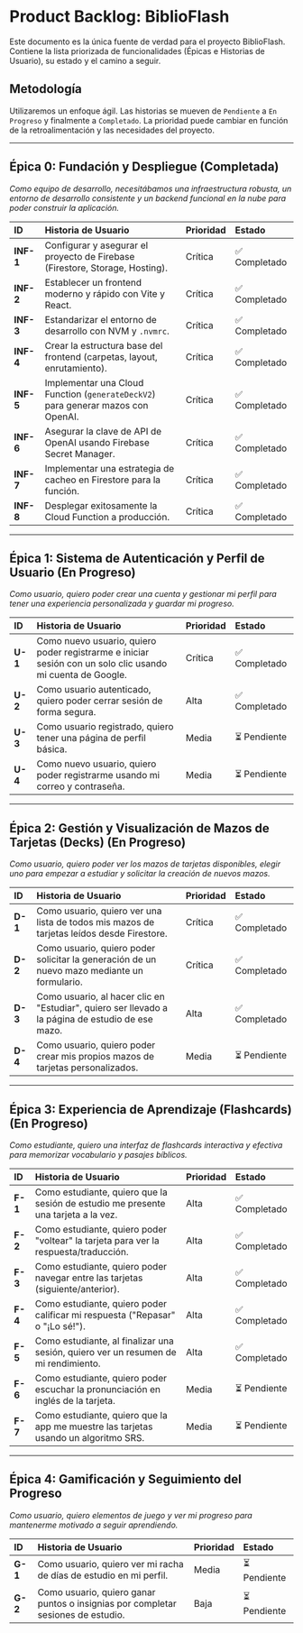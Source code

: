 # Product Backlog: BiblioFlash

Este documento es la única fuente de verdad para el proyecto BiblioFlash. Contiene la lista priorizada de funcionalidades (Épicas e Historias de Usuario), su estado y el camino a seguir.

## Metodología

Utilizaremos un enfoque ágil. Las historias se mueven de `Pendiente` a `En Progreso` y finalmente a `Completado`. La prioridad puede cambiar en función de la retroalimentación y las necesidades del proyecto.

---

## Épica 0: Fundación y Despliegue (Completada)

*Como equipo de desarrollo, necesitábamos una infraestructura robusta, un entorno de desarrollo consistente y un backend funcional en la nube para poder construir la aplicación.*

| ID | Historia de Usuario | Prioridad | Estado |
| :-- | :------------------------------------------------------------------------------------------------ | :-------- | :--- |
| **INF-1** | Configurar y asegurar el proyecto de Firebase (Firestore, Storage, Hosting). | Crítica | ✅ Completado |
| **INF-2** | Establecer un frontend moderno y rápido con Vite y React. | Crítica | ✅ Completado |
| **INF-3** | Estandarizar el entorno de desarrollo con NVM y `.nvmrc`. | Crítica | ✅ Completado |
| **INF-4** | Crear la estructura base del frontend (carpetas, layout, enrutamiento). | Crítica | ✅ Completado |
| **INF-5** | Implementar una Cloud Function (`generateDeckV2`) para generar mazos con OpenAI. | Crítica | ✅ Completado |
| **INF-6** | Asegurar la clave de API de OpenAI usando Firebase Secret Manager. | Crítica | ✅ Completado |
| **INF-7** | Implementar una estrategia de cacheo en Firestore para la función. | Crítica | ✅ Completado |
| **INF-8** | Desplegar exitosamente la Cloud Function a producción. | Crítica | ✅ Completado |

---

## Épica 1: Sistema de Autenticación y Perfil de Usuario (En Progreso)

*Como usuario, quiero poder crear una cuenta y gestionar mi perfil para tener una experiencia personalizada y guardar mi progreso.*

| ID | Historia de Usuario | Prioridad | Estado |
| :-- | :------------------------------------------------------------------------------- | :-------- | :--- |
| **U-1** | Como nuevo usuario, quiero poder registrarme e iniciar sesión con un solo clic usando mi cuenta de Google. | Crítica | ✅ Completado |
| **U-2** | Como usuario autenticado, quiero poder cerrar sesión de forma segura.             | Alta      | ✅ Completado |
| **U-3** | Como usuario registrado, quiero tener una página de perfil básica.                 | Media     | ⏳ Pendiente |
| **U-4** | Como nuevo usuario, quiero poder registrarme usando mi correo y contraseña.      | Media     | ⏳ Pendiente |

---

## Épica 2: Gestión y Visualización de Mazos de Tarjetas (Decks) (En Progreso)

*Como usuario, quiero poder ver los mazos de tarjetas disponibles, elegir uno para empezar a estudiar y solicitar la creación de nuevos mazos.*

| ID | Historia de Usuario | Prioridad | Estado |
| :-- | :------------------------------------------------------------------------------- | :-------- | :--- |
| **D-1** | Como usuario, quiero ver una lista de todos mis mazos de tarjetas leídos desde Firestore.   | Crítica      | ✅ Completado |
| **D-2** | Como usuario, quiero poder solicitar la generación de un nuevo mazo mediante un formulario. | Crítica      | ✅ Completado |
| **D-3** | Como usuario, al hacer clic en "Estudiar", quiero ser llevado a la página de estudio de ese mazo. | Alta      | ✅ Completado |
| **D-4** | Como usuario, quiero poder crear mis propios mazos de tarjetas personalizados.   | Media      | ⏳ Pendiente |

---

## Épica 3: Experiencia de Aprendizaje (Flashcards) (En Progreso)

*Como estudiante, quiero una interfaz de flashcards interactiva y efectiva para memorizar vocabulario y pasajes bíblicos.*

| ID | Historia de Usuario | Prioridad | Estado |
| :-- | :------------------------------------------------------------------------------- | :-------- | :--- |
| **F-1** | Como estudiante, quiero que la sesión de estudio me presente una tarjeta a la vez.  | Alta      | ✅ Completado |
| **F-2** | Como estudiante, quiero poder "voltear" la tarjeta para ver la respuesta/traducción. | Alta      | ✅ Completado |
| **F-3** | Como estudiante, quiero poder navegar entre las tarjetas (siguiente/anterior). | Alta      | ✅ Completado |
| **F-4** | Como estudiante, quiero poder calificar mi respuesta ("Repasar" o "¡Lo sé!"). | Alta      | ✅ Completado |
| **F-5** | Como estudiante, al finalizar una sesión, quiero ver un resumen de mi rendimiento. | Alta      | ✅ Completado |
| **F-6** | Como estudiante, quiero poder escuchar la pronunciación en inglés de la tarjeta. | Media     | ⏳ Pendiente |
| **F-7** | Como estudiante, quiero que la app me muestre las tarjetas usando un algoritmo SRS. | Media     | ⏳ Pendiente |

---

## Épica 4: Gamificación y Seguimiento del Progreso

*Como usuario, quiero elementos de juego y ver mi progreso para mantenerme motivado a seguir aprendiendo.*

| ID | Historia de Usuario | Prioridad | Estado |
| :-- | :------------------------------------------------------------------------------- | :-------- | :--- |
| **G-1** | Como usuario, quiero ver mi racha de días de estudio en mi perfil.               | Media     | ⏳ Pendiente |
| **G-2** | Como usuario, quiero ganar puntos o insignias por completar sesiones de estudio. | Baja      | ⏳ Pendiente |

